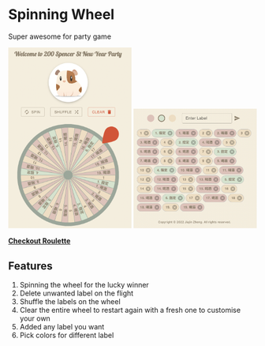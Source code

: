 # Spinning Wheel

Super awesome for party game

<img width="250px" src='./img/demo.png' alt  = 'spinning wheel'/>

<img width="250px" src='./img/demo2.png' alt  = 'spinning wheel'/>

**[Checkout Roulette](https://jackytsheng.github.io/angel-xjc-party/)**

## Features

1. Spinning the wheel for the lucky winner
2. Delete unwanted label on the flight
3. Shuffle the labels on the wheel
4. Clear the entire wheel to restart again with a fresh one to customise your own
5. Added any label you want
6. Pick colors for different label
